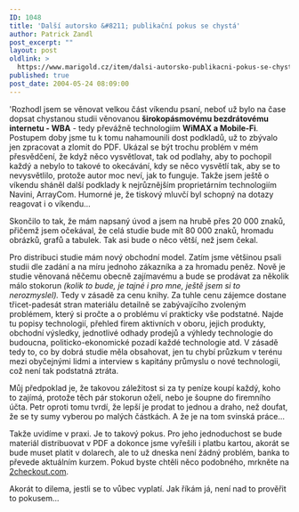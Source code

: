```yaml
---
ID: 1048
title: 'Další autorsko &#8211; publikační pokus se chystá'
author: Patrick Zandl
post_excerpt: ""
layout: post
oldlink: >
  https://www.marigold.cz/item/dalsi-autorsko-publikacni-pokus-se-chysta
published: true
post_date: 2004-05-24 08:09:00
---
```

<p>
'Rozhodl jsem se věnovat velkou část víkendu psaní, neboť už bylo na čase dopsat chystanou studii věnovanou <STRONG>širokopásmovému bezdrátovému internetu - WBA</STRONG> - tedy převážně technologiím <STRONG>WiMAX a Mobile-Fi</STRONG>. Postupem doby jsme tu k tomu nahamounili dost podkladů, už to zbývalo jen zpracovat a zlomit do PDF. Ukázal se být trochu problém v mém přesvědčení, že když něco vysvětlovat, tak od podlahy, aby to pochopil každý a nebylo to takové to okecávání, kdy se něco vysvětlí tak, aby se to nevysvětlilo, protože autor moc neví, jak to funguje. Takže jsem ještě o víkendu sháněl další podklady k nejrůznějším proprietárním technologiím Navini, ArrayCom. Humorné je, že tiskový mluvčí byl schopný na dotazy reagovat i o víkendu... </p>

<p>
Skončilo to tak, že mám napsaný úvod a jsem na hrubě přes 20 000 znaků, přičemž jsem očekával, že celá studie bude mít 80 000 znaků, hromadu obrázků, grafů a tabulek. Tak asi bude o něco větší, než jsem čekal.</p>

<p>
Pro distribuci studie mám nový obchodní model. Zatím jsme většinou psali studii dle zadání a na míru jednoho zákazníka a za hromadu peněz. Nově je studie věnovaná něčemu obecně zajímavému a bude se prodávat za několik málo stokorun <EM>(kolik to bude, je tajné i pro mne, ještě jsem si to nerozmyslel).</EM> Tedy v zásadě za cenu knihy. Za tuhle cenu zájemce dostane třicet-padesát stran materiálu detailně se zabývajícího zvoleným problémem, který si pročte a o problému ví prakticky vše podstatné. Najde tu popisy technologií, přehled firem aktivních v oboru, jejich produkty, obchodní výsledky, jednotlivé odhady prodejů a výhledy technologie do budoucna, politicko-ekonomické pozadí každé technologie atd. V zásadě tedy to, co by dobrá studie měla obsahovat, jen tu chybí průzkum v terénu mezi obyčejnými lidmi a interview s kapitány průmyslu o nové technologii, což není tak podstatná ztráta. </p>

<p>
Můj předpoklad je, že takovou záležitost si za ty peníze koupí každý, koho to zajímá, protože těch pár stokorun oželí, nebo je šoupne do firemního účta. Petr oproti tomu tvrdí, že lepší je prodat to jednou a draho, než doufat, že se ty sumy vyberou po malých částkách. A že je na tom svinská práce... </p>

<p>
Takže uvidíme v praxi. Je to takový pokus. Pro jeho jednoduchost se bude materiál distribuovat v PDF a dokonce jsme vyřešili i platbu kartou, akorát se bude muset platit v dolarech, ale to už dneska není žádný problém, banka&#160;to převede aktuálním kurzem.&#160;Pokud byste chtěli něco podobného, mrkněte na <A href="http://www.2checkout.com/">2checkout.com</A>.</p>

<p>
Akorát to dilema, jestli se to vůbec vyplatí. Jak říkám já, není nad to prověřit to&#160;pokusem...&#160;</p>
